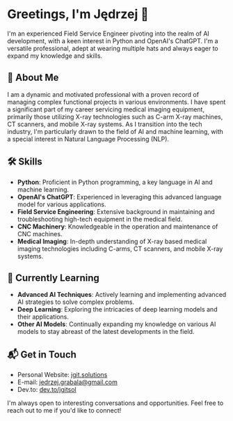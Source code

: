 # Greetings, I'm Jędrzej 👋

I'm an experienced Field Service Engineer pivoting into the realm of AI development, with a keen interest in Python and OpenAI's ChatGPT. I'm a versatile professional, adept at wearing multiple hats and always eager to expand my knowledge and skills.

## 🚀 About Me
I am a dynamic and motivated professional with a proven record of managing complex functional projects in various environments. I have spent a significant part of my career servicing medical imaging equipment, primarily those utilizing X-ray technologies such as C-arm X-ray machines, CT scanners, and mobile X-ray systems. As I transition into the tech industry, I'm particularly drawn to the field of AI and machine learning, with a special interest in Natural Language Processing (NLP).

## 🛠 Skills
- **Python**: Proficient in Python programming, a key language in AI and machine learning.
- **OpenAI's ChatGPT**: Experienced in leveraging this advanced language model for various applications.
- **Field Service Engineering**: Extensive background in maintaining and troubleshooting high-tech equipment in the medical field.
- **CNC Machinery**: Knowledgeable in the operation and maintenance of CNC machines.
- **Medical Imaging**: In-depth understanding of X-ray based medical imaging technologies including C-arms, CT scanners, and mobile X-ray systems.

## 🎯 Currently Learning
- **Advanced AI Techniques**: Actively learning and implementing advanced AI strategies to solve complex problems.
- **Deep Learning**: Exploring the intricacies of deep learning models and their applications.
- **Other AI Models**: Continually expanding my knowledge on various AI models to stay abreast of the latest developments in the field.

## 📬 Get in Touch
- Personal Website: [jgit.solutions](https://jgit.solutions)
- E-mail: jedrzej.grabala@gmail.com
- Dev.to: [dev.to/jgitsol](https://dev.to/jgitsol)

I'm always open to interesting conversations and opportunities. Feel free to reach out to me if you'd like to connect!
